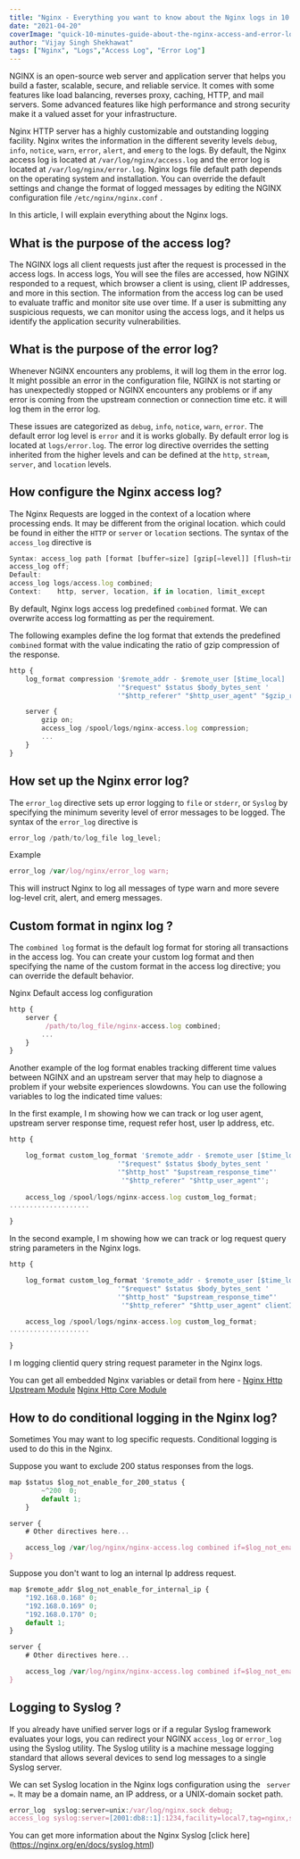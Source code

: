 ```yaml
---
title: "Nginx - Everything you want to know about the Nginx logs in 10 minutes"
date: "2021-04-20"
coverImage: "quick-10-minutes-guide-about-the-nginx-access-and-error-logs.png"
author: "Vijay Singh Shekhawat"
tags: ["Nginx", "Logs","Access Log", "Error Log"]
---
```


NGINX is an open-source web server and application server that helps you build a faster, scalable, secure, and reliable service. It comes with some features like load balancing, reverses proxy, caching, HTTP, and mail servers. Some advanced features like high performance and strong security make it a valued asset for your infrastructure.

Nginx HTTP server has a highly customizable and outstanding logging facility. Nginx writes the information in the different severity levels `debug`, `info`, `notice`, `warn`, `error`, `alert`, and `emerg` to the logs. By default, the Nginx access log is located at `/var/log/nginx/access.log` and the error log is located at `/var/log/nginx/error.log`. Nginx logs file default path depends on the operating system and installation. You can override the default settings and change the format of logged messages by editing the NGINX configuration file `/etc/nginx/nginx.conf` .

In this article, I will explain everything about the Nginx logs.


## What is the purpose of the access log?

The NGINX logs all client requests just after the request is processed in the access logs. In access logs, You will see the files are accessed, how NGINX responded to a request, which browser a client is using, client IP addresses, and more in this section. The information from the access log can be used to evaluate traffic and monitor site use over time. If a user is submitting any suspicious requests, we can monitor using the access logs, and it helps us identify the application security vulnerabilities.

## What is the purpose of the error log?

Whenever NGINX encounters any problems, it will log them in the error log. It might possible an error in the configuration file, NGINX is not starting or has unexpectedly stopped or NGINX encounters any problems or if any error is coming from the upstream connection or connection time etc. it will log them in the error log. 

These issues are categorized as `debug`, `info`, `notice`, `warn`, `error`. The default error log level is `error` and it is works globally. By default error log is located at `logs/error.log`. The error log directive overrides the setting inherited from the higher levels and can be defined at the `http`, `stream`, `server`, and `location` levels.

## How configure the Nginx access log?

The Nginx Requests are logged in the context of a location where processing ends. It may be different from the original location. which could be found in either the `HTTP` or `server` or `location` sections. The syntax of the `access_log` directive is

```javascript
Syntax:	access_log path [format [buffer=size] [gzip[=level]] [flush=time] [if=condition]];
access_log off;
Default:	
access_log logs/access.log combined;
Context:	http, server, location, if in location, limit_except
```
By default, Nginx logs access log predefined `combined` format. We can overwrite access log formatting as per the requirement. 

The following examples define the log format that extends the predefined `combined` format with the value indicating the ratio of gzip compression of the response. 

```javascript
http {
    log_format compression '$remote_addr - $remote_user [$time_local] '
                           '"$request" $status $body_bytes_sent '
                           '"$http_referer" "$http_user_agent" "$gzip_ratio"';

    server {
        gzip on;
        access_log /spool/logs/nginx-access.log compression;
        ...
    }
}
```


## How set up the Nginx error log?

The `error_log` directive sets up error logging to `file` or `stderr`, or `Syslog` by specifying the minimum severity level of error messages to be logged. The syntax of the `error_log` directive is

```javascript
error_log /path/to/log_file log_level;
```

Example
```javascript
error_log /var/log/nginx/error_log warn; 

```

This will instruct Nginx to log all messages of type warn and more severe log-level crit, alert, and emerg messages.

## Custom format in nginx log ?

The ```combined log``` format is the default log format for storing all transactions in the access log. You can create your custom log format and then specifying the name of the custom format in the access log directive; you can override the default behavior.

Nginx Default access log configuration

```javascript
http {
    server {
         /path/to/log_file/nginx-access.log combined;
        ...
    }
}
``` 


Another example of the log format enables tracking different time values between NGINX and an upstream server that may help to diagnose a problem if your website experiences slowdowns. You can use the following variables to log the indicated time values:

In the first example, I m showing how we can track or log user agent, upstream server response time, request refer host, user Ip address, etc.

```javascript
http {

    log_format custom_log_format '$remote_addr - $remote_user [$time_local] '
                           '"$request" $status $body_bytes_sent '
                           '"$http_host" "$upstream_response_time"'
                            '"$http_referer" "$http_user_agent"';
    
    access_log /spool/logs/nginx-access.log custom_log_format;
....................

}

```

In the second example, I m showing how we can track or log request query string parameters in the Nginx logs.

```javascript
http {

    log_format custom_log_format '$remote_addr - $remote_user [$time_local] '
                           '"$request" $status $body_bytes_sent '
                           '"$http_host" "$upstream_response_time"'
                            '"$http_referer" "$http_user_agent" clientId="$clientid"';

    access_log /spool/logs/nginx-access.log custom_log_format;
....................

}

```

I m logging clientid query string request parameter in the Nginx logs. 

You can get all embedded Nginx variables or detail from here - 
[Nginx Http Upstream Module](https://nginx.org/en/docs/http/ngx_http_upstream_module.html#var_upstream_connect_time)
[Nginx Http Core Module](http://nginx.org/en/docs/http/ngx_http_core_module.html)



## How to do conditional logging in the Nginx log?

Sometimes You may want to log specific requests. Conditional logging is used to do this in the Nginx.

Suppose you want to exclude 200 status responses from the logs.

```javascript
map $status $log_not_enable_for_200_status {
        ~^200  0;
        default 1;
    }

server {
    # Other directives here...

    access_log /var/log/nginx/nginx-access.log combined if=$log_not_enable_for_200_status;
}
```

Suppose you don't want to log an internal Ip address request.

```javascript
map $remote_addr $log_not_enable_for_internal_ip {
    "192.168.0.168" 0;
    "192.168.0.169" 0;
    "192.168.0.170" 0;
    default 1;
}

server {
    # Other directives here...

    access_log /var/log/nginx/nginx-access.log combined if=$log_not_enable_for_internal_ip;
}
```

## Logging to Syslog ?

If you already have unified server logs or if a regular Syslog framework evaluates your logs, you can redirect your NGINX ```access_log``` or ```error_log``` using the Syslog utility. The Syslog utility is a machine message logging standard that allows several devices to send log messages to a single Syslog server.  

We can set Syslog location in the Nginx logs configuration using the ``` server =```. It may be a domain name, an IP address, or a UNIX-domain socket path.

```javascript
error_log  syslog:server=unix:/var/log/nginx.sock debug;
access_log syslog:server=[2001:db8::1]:1234,facility=local7,tag=nginx,severity=info;

```

You can get more information about the Nginx Syslog [click here] (https://nginx.org/en/docs/syslog.html)

